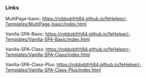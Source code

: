 ### Links

MultiPage-basic: https://robbobfrh84.github.io/feHelper/-Templates/MultiPage-basic/index.html

Vanilla-SPA-Basic: https://robbobfrh84.github.io/feHelper/-Templates/Vanilla-SPA-Basic/index.html

Vanilla-SPA-Class: https://robbobfrh84.github.io/feHelper/-Templates/Vanilla-SPA-Class/index.html

Vanilla-SPA-Class-Plus: https://robbobfrh84.github.io/feHelper/-Templates/Vanilla-SPA-Class-Plus/index.html
